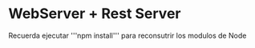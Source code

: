 # WebServer + Rest Server

Recuerda ejecutar '''npm install''' para reconsutrir los modulos de Node
